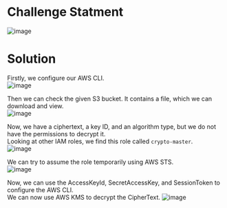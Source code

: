 # Challenge Statment
![image](https://github.com/user-attachments/assets/80a9a2fb-8d3b-43bb-b17f-fd3504136e4f)

# Solution
Firstly, we configure our AWS CLI.  
![image](https://github.com/user-attachments/assets/f07f65be-60a5-42fb-a87d-ab8ae6f7a224)

Then we can check the given S3 bucket. It contains a file, which we can download and view.  
![image](https://github.com/user-attachments/assets/6bdf636b-6da8-4fd3-84f0-d3aaade9a1d0)

Now, we have a ciphertext, a key ID, and an algorithm type, but we do not have the permissions to decrypt it.  
Looking at other IAM roles, we find this role called `crypto-master`.  
![image](https://github.com/user-attachments/assets/7b43d20a-1668-4ae9-a672-7a5df6314471)

We can try to assume the role temporarily using AWS STS.  
![image](https://github.com/user-attachments/assets/2e2a721c-a395-4eda-b9e8-61a4231f14b8)

Now, we can use the AccessKeyId, SecretAccessKey, and SessionToken to configure the AWS CLI.  
We can now use AWS KMS to decrypt the CipherText.
![image](https://github.com/user-attachments/assets/4859635a-7d7e-4bb5-991a-e54b68a67a7b)

